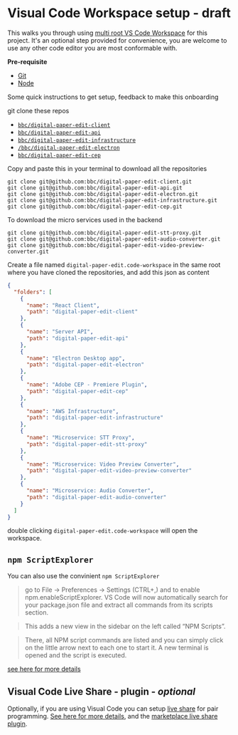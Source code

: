 # Visual Code Workspace setup - draft

This walks you through using [multi root VS Code Workspace](https://code.visualstudio.com/docs/editor/multi-root-workspaces) for this project.
It's an optional step provided for convenience, you are welcome to use any other code editor you are most conformable with.

**Pre-requisite**

- [Git](https://git-scm.com/book/en/v2/Getting-Started-Installing-Git)
- [Node](https://nodejs.org/en/download/)

Some quick instructions to get setup, feedback to make this onboarding

git clone these repos

- [`bbc/digital-paper-edit-client`](https://github.com/bbc/digital-paper-edit-client)
- [`bbc/digital-paper-edit-api`](https://github.com/bbc/digital-paper-edit-api)
- [`bbc/digital-paper-edit-infrastructure`](https://github.com/bbc/digital-paper-edit-infrastructure)
- [`/bbc/digital-paper-edit-electron`](https://github.com/bbc/digital-paper-edit-electron)
- [`bbc/digital-paper-edit-cep`](https://github.com/bbc/digital-paper-edit-cep)

Copy and paste this in your terminal to download all the repositories

```
git clone git@github.com:bbc/digital-paper-edit-client.git
git clone git@github.com:bbc/digital-paper-edit-api.git
git clone git@github.com:bbc/digital-paper-edit-electron.git
git clone git@github.com:bbc/digital-paper-edit-infrastructure.git
git clone git@github.com:bbc/digital-paper-edit-cep.git
```

To download the micro services used in the backend

```
git clone git@github.com:bbc/digital-paper-edit-stt-proxy.git
git clone git@github.com:bbc/digital-paper-edit-audio-converter.git
git clone git@github.com:bbc/digital-paper-edit-video-preview-converter.git
```

Create a file named `digital-paper-edit.code-workspace` in the same root where you have cloned the repositories, and add this json as content

```json
{
  "folders": [
    {
      "name": "React Client",
      "path": "digital-paper-edit-client"
    },
    {
      "name": "Server API",
      "path": "digital-paper-edit-api"
    },
    {
      "name": "Electron Desktop app",
      "path": "digital-paper-edit-electron"
    },
    {
      "name": "Adobe CEP - Premiere Plugin",
      "path": "digital-paper-edit-cep"
    },
    {
      "name": "AWS Infrastructure",
      "path": "digital-paper-edit-infrastructure"
    },
    {
      "name": "Microservice: STT Proxy",
      "path": "digital-paper-edit-stt-proxy"
    },
    {
      "name": "Microservice: Video Preview Converter",
      "path": "digital-paper-edit-video-preview-converter"
    },
    {
      "name": "Microservice: Audio Converter",
      "path": "digital-paper-edit-audio-converter"
    }
  ]
}
```

double clicking `digital-paper-edit.code-workspace` will open the workspace.

## `npm ScriptExplorer`

You can also use the convinient `npm ScriptExplorer`

> go to File -> Preferences -> Settings (CTRL+,) and to enable npm.enableScriptExplorer. VS Code will now automatically search for your package.json file and extract all commands from its scripts section.

> This adds a new view in the sidebar on the left called “NPM Scripts”.

> There, all NPM script commands are listed and you can simply click on the little arrow next to each one to start it. A new terminal is opened and the script is executed.

[see here for more details](http://www.matthiassommer.it/programming/testing/run-npm-scripts-in-visual-studio-code-with-a-click-of-a-button/)

## Visual Code Live Share - plugin - _optional_

Optionally, if you are using Visual Code you can setup [live share](https://visualstudio.microsoft.com/services/live-share/) for pair programming.
[See here for more details](https://docs.microsoft.com/en-us/visualstudio/liveshare/quickstart/share), and the [marketplace live share plugin](https://marketplace.visualstudio.com/items?itemName=MS-vsliveshare.vsliveshare).
